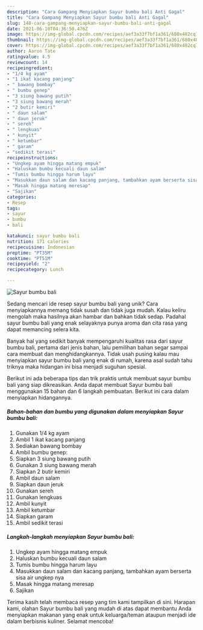 ```yaml
---
description: "Cara Gampang Menyiapkan Sayur bumbu bali Anti Gagal"
title: "Cara Gampang Menyiapkan Sayur bumbu bali Anti Gagal"
slug: 148-cara-gampang-menyiapkan-sayur-bumbu-bali-anti-gagal
date: 2021-06-10T04:36:50.476Z
image: https://img-global.cpcdn.com/recipes/aef3a33f7bf1a361/680x482cq70/sayur-bumbu-bali-foto-resep-utama.jpg
thumbnail: https://img-global.cpcdn.com/recipes/aef3a33f7bf1a361/680x482cq70/sayur-bumbu-bali-foto-resep-utama.jpg
cover: https://img-global.cpcdn.com/recipes/aef3a33f7bf1a361/680x482cq70/sayur-bumbu-bali-foto-resep-utama.jpg
author: Aaron Tate
ratingvalue: 4.5
reviewcount: 14
recipeingredient:
- "1/4 kg ayam"
- "1 ikat kacang panjang"
- " bawang bombay"
- " bumbu genep"
- "3 siung bawang putih"
- "3 siung bawang merah"
- "2 butir kemiri"
- " daun salam"
- " daun jeruk"
- " sereh"
- " lengkuas"
- " kunyit"
- " ketumbar"
- " garam"
- "sedikit terasi"
recipeinstructions:
- "Ungkep ayam hingga matang empuk"
- "Haluskan bumbu kecuali daun salam"
- "Tumis bumbu hingga harum layu"
- "Masukkan daun salam dan kacang panjang, tambahkan ayam berserta sisa air ungkep nya"
- "Masak hingga matang meresap"
- "Sajikan"
categories:
- Resep
tags:
- sayur
- bumbu
- bali

katakunci: sayur bumbu bali 
nutrition: 171 calories
recipecuisine: Indonesian
preptime: "PT35M"
cooktime: "PT51M"
recipeyield: "2"
recipecategory: Lunch

---
```



![Sayur bumbu bali](https://img-global.cpcdn.com/recipes/aef3a33f7bf1a361/680x482cq70/sayur-bumbu-bali-foto-resep-utama.jpg)

Sedang mencari ide resep sayur bumbu bali yang unik? Cara menyiapkannya memang tidak susah dan tidak juga mudah. Kalau keliru mengolah maka hasilnya akan hambar dan bahkan tidak sedap. Padahal sayur bumbu bali yang enak selayaknya punya aroma dan cita rasa yang dapat memancing selera kita.



Banyak hal yang sedikit banyak mempengaruhi kualitas rasa dari sayur bumbu bali, pertama dari jenis bahan, lalu pemilihan bahan segar sampai cara membuat dan menghidangkannya. Tidak usah pusing kalau mau menyiapkan sayur bumbu bali yang enak di rumah, karena asal sudah tahu triknya maka hidangan ini bisa menjadi suguhan spesial.


Berikut ini ada beberapa tips dan trik praktis untuk membuat sayur bumbu bali yang siap dikreasikan. Anda dapat membuat Sayur bumbu bali menggunakan 15 bahan dan 6 langkah pembuatan. Berikut ini cara dalam menyiapkan hidangannya.

<!--inarticleads1-->

##### Bahan-bahan dan bumbu yang digunakan dalam menyiapkan Sayur bumbu bali:

1. Gunakan 1/4 kg ayam
1. Ambil 1 ikat kacang panjang
1. Sediakan  bawang bombay
1. Ambil  bumbu genep:
1. Siapkan 3 siung bawang putih
1. Gunakan 3 siung bawang merah
1. Siapkan 2 butir kemiri
1. Ambil  daun salam
1. Siapkan  daun jeruk
1. Gunakan  sereh
1. Gunakan  lengkuas
1. Ambil  kunyit
1. Ambil  ketumbar
1. Siapkan  garam
1. Ambil sedikit terasi




<!--inarticleads2-->

##### Langkah-langkah menyiapkan Sayur bumbu bali:

1. Ungkep ayam hingga matang empuk
1. Haluskan bumbu kecuali daun salam
1. Tumis bumbu hingga harum layu
1. Masukkan daun salam dan kacang panjang, tambahkan ayam berserta sisa air ungkep nya
1. Masak hingga matang meresap
1. Sajikan




Terima kasih telah membaca resep yang tim kami tampilkan di sini. Harapan kami, olahan Sayur bumbu bali yang mudah di atas dapat membantu Anda menyiapkan makanan yang enak untuk keluarga/teman ataupun menjadi ide dalam berbisnis kuliner. Selamat mencoba!
